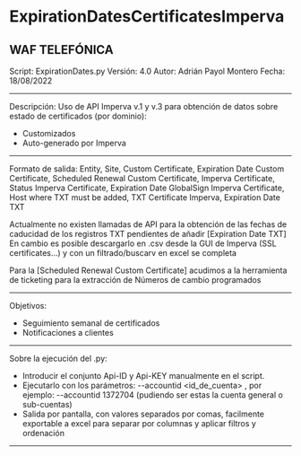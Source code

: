 # ExpirationDatesCertificatesImperva

## WAF TELEFÓNICA ##
Script: ExpirationDates.py
Versión: 4.0
Autor: Adrián Payol Montero
Fecha: 18/08/2022

---------------------------------------------------------------------------------
Descripción:
  Uso de API Imperva v.1 y v.3 para obtención de datos sobre estado de certificados (por dominio):
- Customizados
- Auto-generado por Imperva

----------------------------------------------------------------------------------
Formato de salida:
  Entity, Site, Custom Certificate, Expiration Date Custom Certificate, Scheduled Renewal Custom Certificate, Imperva Certificate, Status Imperva Certificate, Expiration Date GlobalSign Imperva Certificate, Host where TXT must be added, TXT Certificate Imperva, Expiration Date TXT

Actualmente no existen llamadas de API para la obtención de las fechas de caducidad de los registros TXT pendientes de añadir [Expiration Date TXT]
  En cambio es posible descargarlo en .csv desde la GUI de Imperva (SSL certificates...) y con un filtrado/buscarv en excel se completa

Para la [Scheduled Renewal Custom Certificate] acudimos a la herramienta de ticketing para la extracción de Números de cambio programados

-----------------------------------------------------------------------------------
 Objetivos:
 - Seguimiento semanal de certificados
 - Notificaciones a clientes
 
 ----------------------------------------------------------------------------------
 Sobre la ejecución del .py:
 - Introducir el conjunto Api-ID y Api-KEY manualmente en el script.
 - Ejecutarlo con los parámetros: --accountid <id_de_cuenta> , por ejemplo: --accountid 1372704 (pudiendo ser estas la cuenta general o sub-cuentas)
 - Salida por pantalla, con valores separados por comas, facilmente exportable a excel para separar por columnas y aplicar filtros y ordenación
  
 ----------------------------------------------------------------------------------
  

